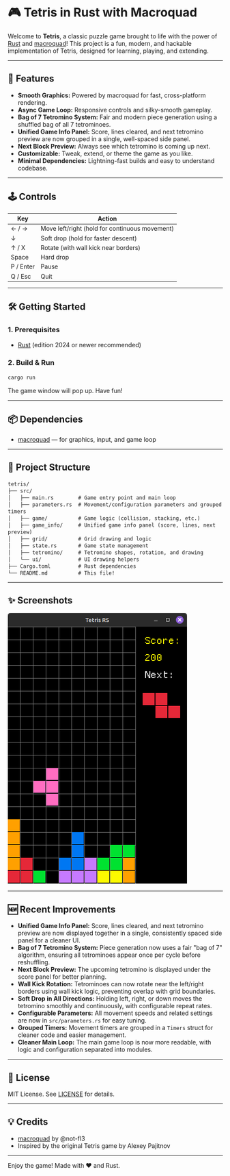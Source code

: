 # 🎮 Tetris in Rust with Macroquad

Welcome to **Tetris**, a classic puzzle game brought to life with the power of [Rust](https://www.rust-lang.org/) and [macroquad](https://github.com/not-fl3/macroquad)! This project is a fun, modern, and hackable implementation of Tetris, designed for learning, playing, and extending.

---

## 🚀 Features

- **Smooth Graphics:** Powered by macroquad for fast, cross-platform rendering.
- **Async Game Loop:** Responsive controls and silky-smooth gameplay.
- **Bag of 7 Tetromino System:** Fair and modern piece generation using a shuffled bag of all 7 tetrominoes.
- **Unified Game Info Panel:** Score, lines cleared, and next tetromino preview are now grouped in a single, well-spaced side panel.
- **Next Block Preview:** Always see which tetromino is coming up next.
- **Customizable:** Tweak, extend, or theme the game as you like.
- **Minimal Dependencies:** Lightning-fast builds and easy to understand codebase.

---

## 🕹️ Controls

| Key         | Action         |
|-------------|----------------|
| ← / →       | Move left/right (hold for continuous movement) |
| ↓           | Soft drop (hold for faster descent)            |
| ↑ / X       | Rotate (with wall kick near borders)           |
| Space       | Hard drop                                      |
| P / Enter   | Pause                                          |
| Q / Esc     | Quit                                           |

---

## 🛠️ Getting Started

### 1. Prerequisites

- [Rust](https://rustup.rs/) (edition 2024 or newer recommended)

### 2. Build & Run

```sh
cargo run
```

The game window will pop up. Have fun!

---

## 📦 Dependencies

- [macroquad](https://crates.io/crates/macroquad) — for graphics, input, and game loop

---

## 🧩 Project Structure

```
tetris/
├── src/
│   ├── main.rs        # Game entry point and main loop
│   ├── parameters.rs  # Movement/configuration parameters and grouped timers
│   ├── game/          # Game logic (collision, stacking, etc.)
│   ├── game_info/     # Unified game info panel (score, lines, next preview)
│   ├── grid/          # Grid drawing and logic
│   ├── state.rs       # Game state management
│   ├── tetromino/     # Tetromino shapes, rotation, and drawing
│   └── ui/            # UI drawing helpers
├── Cargo.toml         # Rust dependencies
└── README.md          # This file!
```

---

## ✨ Screenshots

![Tetris Screenshot](assets/screenshot.png)

---

## 🆕 Recent Improvements

- **Unified Game Info Panel:** Score, lines cleared, and next tetromino preview are now displayed together in a single, consistently spaced side panel for a cleaner UI.
- **Bag of 7 Tetromino System:** Piece generation now uses a fair "bag of 7" algorithm, ensuring all tetrominoes appear once per cycle before reshuffling.
- **Next Block Preview:** The upcoming tetromino is displayed under the score panel for better planning.
- **Wall Kick Rotation:** Tetrominoes can now rotate near the left/right borders using wall kick logic, preventing overlap with grid boundaries.
- **Soft Drop in All Directions:** Holding left, right, or down moves the tetromino smoothly and continuously, with configurable repeat rates.
- **Configurable Parameters:** All movement speeds and related settings are now in `src/parameters.rs` for easy tuning.
- **Grouped Timers:** Movement timers are grouped in a `Timers` struct for cleaner code and easier management.
- **Cleaner Main Loop:** The main game loop is now more readable, with logic and configuration separated into modules.




---

## 📜 License

MIT License. See [LICENSE](LICENSE) for details.

---

## 💡 Credits

- [macroquad](https://github.com/not-fl3/macroquad) by @not-fl3
- Inspired by the original Tetris game by Alexey Pajitnov

---

Enjoy the game!
Made with ❤️ and Rust.
